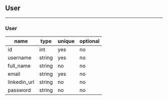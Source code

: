 ## User

---

### User

| name         | type   | unique | optional |
| ------------ | ------ | ------ | -------- |
| id           | int    | yes    | no       |
| username     | string | yes    | no       |
| full_name    | string | no     | no       |
| email        | string | yes    | no       |
| linkedin_url | string | no     | no       |
| password     | string | no     | no       |
